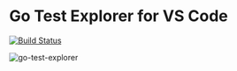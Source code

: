 # Go Test Explorer for VS Code
[![Build Status](https://travis-ci.org/ppparihar/GoTestExplorer.svg?branch=master)](https://travis-ci.org/ppparihar/GoTestExplorer)

![go-test-explorer](https://github.com/ppparihar/gotestexplorer/raw/master/media/gotest.gif)
